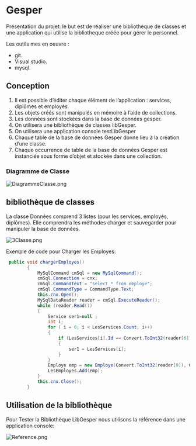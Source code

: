 # Gesper

Présentation du projet: le but est de réaliser une bibliothèque de classes et une application qui utilise la bibliotheque créée pour gérer le personnel.

Les outils mes en oeuvre :

* git.
* Visual studio.
* mysql.

## Conception ##
1. Il est possible d’éditer chaque élément de l’application : services, diplômes et employés.
2. Les objets créés sont manipulés en mémoire à l’aide de collections.
3. Les données sont stockées dans la base de données gesper.
4. On utilisera une bibliothèque de classes libGesper.
5. On utilisera une application console testLibGesper
6. Chaque table de la base de données Gesper donne lieu à la création d’une classe.
7. Chaque occurrence de table de la base de données Gesper est instanciée sous forme d’objet et stockée dans une collection.   

### Diagramme de Classe ###
![DiagrammeClasse.png](http://image.noelshack.com/fichiers/2019/13/6/1553959685-sans-titre.png)

## bibliothèque de classes ##

La classe Données comprend 3 listes (pour les services, employés, diplômes).
Elle comprendra les méthodes  charger  et sauvegarder  pour manipuler la base de données.

![3Classe.png](http://image.noelshack.com/fichiers/2019/13/7/1554026232-capture12.png)

Exemple de code pour Charger les Employes:
```cs
 public void chargerEmployes()
        {
            MySqlCommand cmSql = new MySqlCommand();
            cmSql.Connection = cnx;
            cmSql.CommandText = "select * from employe";
            cmSql.CommandType = CommandType.Text;
            this.cnx.Open();
            MySqlDataReader reader = cmSql.ExecuteReader();
            while (reader.Read())
            {
                Service ser1=null ;
                int i;
                for ( i = 0; i < LesServices.Count; i++)
                {
                    if (LesServices[i].Id == Convert.ToInt32(reader[6]))
                    {
                        ser1 = LesServices[i];
                    }
                }
                Employe emp = new Employe(Convert.ToInt32(reader[0]), Convert.ToString(reader[1]), Convert.ToString(reader[2]), Convert.ToString(reader[3]), Convert.ToByte(reader[4]), Convert.ToDecimal(reader[5]), ser1);
                LesEmployes.Add(emp);
            }
            this.cnx.Close();
        }
```
## Utilisation de la bibliothèque ##
Pour Tester la Bibliothèque LibGesper nous utilisons la référence dans une application console:

![Reference.png](http://image.noelshack.com/fichiers/2019/13/7/1554027127-capture684864.png)
